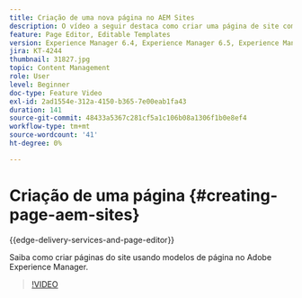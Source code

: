 ```yaml
---
title: Criação de uma nova página no AEM Sites
description: O vídeo a seguir destaca como criar uma página de site com base em um modelo no Adobe Experience Manager.
feature: Page Editor, Editable Templates
version: Experience Manager 6.4, Experience Manager 6.5, Experience Manager as a Cloud Service
jira: KT-4244
thumbnail: 31827.jpg
topic: Content Management
role: User
level: Beginner
doc-type: Feature Video
exl-id: 2ad1554e-312a-4150-b365-7e00eab1fa43
duration: 141
source-git-commit: 48433a5367c281cf5a1c106b08a1306f1b0e8ef4
workflow-type: tm+mt
source-wordcount: '41'
ht-degree: 0%

---
```


# Criação de uma página {#creating-page-aem-sites}

{{edge-delivery-services-and-page-editor}}

Saiba como criar páginas do site usando modelos de página no Adobe Experience Manager.

>[!VIDEO](https://video.tv.adobe.com/v/37212?quality=12&learn=on&captions=por_br)
